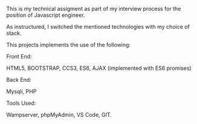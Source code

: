 This is my technical assigment as part of my interview process for the position of Javascript engineer.

As instructured, I switched the mentioned technologies with my choice of stack.

This projects implements the use of the following:

Front End:

HTML5, BOOTSTRAP, CCS3, ES6, AJAX (implemented with ES6 promises)

Back End:

Mysqli, PHP

Tools Used:

Wampserver, phpMyAdmin, VS Code, GIT.
